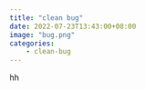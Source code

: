 ```yaml
---
title: "clean bug"
date: 2022-07-23T13:43:00+08:00
image: "bug.png"
categories:
    - clean-bug
---
```

hh
